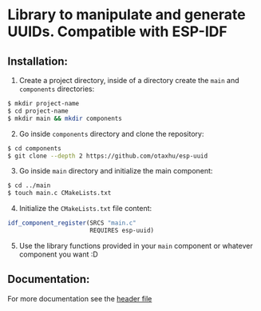 # Library to manipulate and generate UUIDs. Compatible with ESP-IDF

## Installation:
1. Create a project directory, inside of a directory create the `main` and `components` directories:
```sh
$ mkdir project-name
$ cd project-name
$ mkdir main && mkdir components
```

2. Go inside `components` directory and clone the repository:
```sh
$ cd components
$ git clone --depth 2 https://github.com/otaxhu/esp-uuid
```

3. Go inside `main` directory and initialize the main component:
```sh
$ cd ../main
$ touch main.c CMakeLists.txt
```

4. Initialize the `CMakeLists.txt` file content:
```cmake
idf_component_register(SRCS "main.c"
                       REQUIRES esp-uuid)
```

5. Use the library functions provided in your `main` component or whatever component you want :D

## Documentation:
For more documentation see the [header file](/include/esp_uuid.h)
